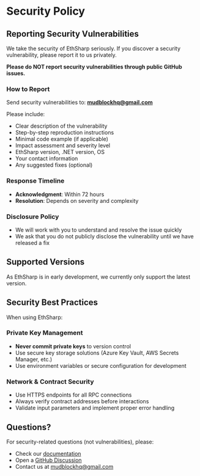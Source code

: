 # Security Policy

## Reporting Security Vulnerabilities

We take the security of EthSharp seriously. If you discover a security vulnerability, please report it to us privately.

**Please do NOT report security vulnerabilities through public GitHub issues.**

### How to Report

Send security vulnerabilities to: **mudblockhq@gmail.com**

Please include:
- Clear description of the vulnerability
- Step-by-step reproduction instructions
- Minimal code example (if applicable)
- Impact assessment and severity level
- EthSharp version, .NET version, OS
- Your contact information
- Any suggested fixes (optional)

### Response Timeline

- **Acknowledgment**: Within 72 hours
- **Resolution**: Depends on severity and complexity

### Disclosure Policy

- We will work with you to understand and resolve the issue quickly
- We ask that you do not publicly disclose the vulnerability until we have released a fix

## Supported Versions

As EthSharp is in early development, we currently only support the latest version.

## Security Best Practices

When using EthSharp:

### Private Key Management
- **Never commit private keys** to version control
- Use secure key storage solutions (Azure Key Vault, AWS Secrets Manager, etc.)
- Use environment variables or secure configuration for development

### Network & Contract Security
- Use HTTPS endpoints for all RPC connections
- Always verify contract addresses before interactions
- Validate input parameters and implement proper error handling

## Questions?

For security-related questions (not vulnerabilities), please:
- Check our [documentation](docs/)
- Open a [GitHub Discussion](https://github.com/Mudblock/EthSharp/discussions)
- Contact us at mudblockhq@gmail.com
